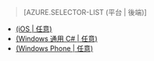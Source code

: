 > [AZURE.SELECTOR-LIST (平台 | 後端)]
- [(iOS | 任意)](/zh-tw/documentation/articles/mobile-services-ios-handling-conflicts-offline-data)
- [(Windows 通用 C# | 任意)](/zh-tw/documentation/articles/mobile-services-windows-store-dotnet-handling-conflicts-offline-data)
- [(Windows Phone | 任意)](/zh-tw/documentation/articles/mobile-services-windows-phone-handling-conflicts-offline-data)


<!--HONumber=42-->
